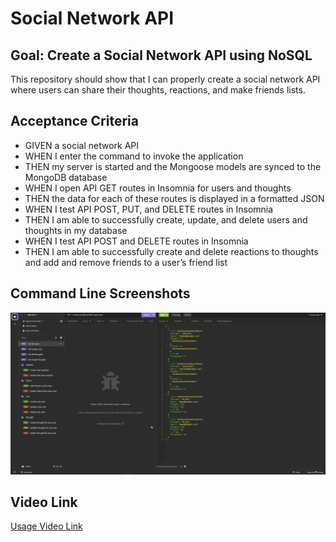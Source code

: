 # Social Network API

## Goal: Create a Social Network API using NoSQL
This repository should show that I can properly create a social network API where users can share their thoughts, reactions, and make friends lists.

## Acceptance Criteria
- GIVEN a social network API
- WHEN I enter the command to invoke the application
- THEN my server is started and the Mongoose models are synced to the MongoDB database
- WHEN I open API GET routes in Insomnia for users and thoughts
- THEN the data for each of these routes is displayed in a formatted JSON
- WHEN I test API POST, PUT, and DELETE routes in Insomnia
- THEN I am able to successfully create, update, and delete users and thoughts in my database
- WHEN I test API POST and DELETE routes in Insomnia
- THEN I am able to successfully create and delete reactions to thoughts and add and remove friends to a user’s friend list

## Command Line Screenshots
![Working screenshot](screenshot.png)

## Video Link
[Usage Video Link](https://drive.google.com/file/d/15HVr8kRs6nd4dVMT4-mw65c-jxZbauxT/view?usp=sharing)